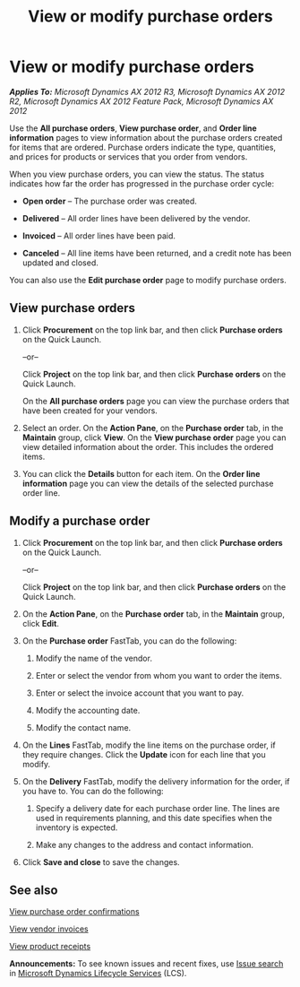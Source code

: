 ﻿---
title: View or modify purchase orders
TOCTitle: View or modify purchase orders
ms:assetid: b56d26ba-986c-44bc-b81a-249c65bead5f
ms:mtpsurl: https://technet.microsoft.com/en-us/library/Hh271629(v=AX.60)
ms:contentKeyID: 36384261
ms.date: 04/18/2014
mtps_version: v=AX.60
f1_keywords:
- EPPurchTableEdit
- EPPurchTableInfo
- EPPurchLineInfo
- EPPurchTableList
---

# View or modify purchase orders 


_**Applies To:** Microsoft Dynamics AX 2012 R3, Microsoft Dynamics AX 2012 R2, Microsoft Dynamics AX 2012 Feature Pack, Microsoft Dynamics AX 2012_

Use the **All purchase orders**, **View purchase order**, and **Order line information** pages to view information about the purchase orders created for items that are ordered. Purchase orders indicate the type, quantities, and prices for products or services that you order from vendors.

When you view purchase orders, you can view the status. The status indicates how far the order has progressed in the purchase order cycle:

  - **Open order** – The purchase order was created.

  - **Delivered** – All order lines have been delivered by the vendor.

  - **Invoiced** – All order lines have been paid.

  - **Canceled** – All line items have been returned, and a credit note has been updated and closed.

You can also use the **Edit purchase order** page to modify purchase orders.

## View purchase orders

1.  Click **Procurement** on the top link bar, and then click **Purchase orders** on the Quick Launch.
    
    –or–
    
    Click **Project** on the top link bar, and then click **Purchase orders** on the Quick Launch.
    
    On the **All purchase orders** page you can view the purchase orders that have been created for your vendors.

2.  Select an order. On the **Action Pane**, on the **Purchase order** tab, in the **Maintain** group, click **View**. On the **View purchase order** page you can view detailed information about the order. This includes the ordered items.

3.  You can click the **Details** button for each item. On the **Order line information** page you can view the details of the selected purchase order line.

## Modify a purchase order

1.  Click **Procurement** on the top link bar, and then click **Purchase orders** on the Quick Launch.
    
    –or–
    
    Click **Project** on the top link bar, and then click **Purchase orders** on the Quick Launch.

2.  On the **Action Pane**, on the **Purchase order** tab, in the **Maintain** group, click **Edit**.

3.  On the **Purchase order** FastTab, you can do the following:
    
    1.  Modify the name of the vendor.
    
    2.  Enter or select the vendor from whom you want to order the items.
    
    3.  Enter or select the invoice account that you want to pay.
    
    4.  Modify the accounting date.
    
    5.  Modify the contact name.

4.  On the **Lines** FastTab, modify the line items on the purchase order, if they require changes. Click the **Update** icon for each line that you modify.

5.  On the **Delivery** FastTab, modify the delivery information for the order, if you have to. You can do the following:
    
    1.  Specify a delivery date for each purchase order line. The lines are used in requirements planning, and this date specifies when the inventory is expected.
    
    2.  Make any changes to the address and contact information.

6.  Click **Save and close** to save the changes.

## See also

[View purchase order confirmations](view-purchase-order-confirmations.md)

[View vendor invoices](view-vendor-invoices.md)

[View product receipts](view-product-receipts.md)

  
**Announcements:** To see known issues and recent fixes, use [Issue search](http://go.microsoft.com/fwlink/?linkid=389258) in [Microsoft Dynamics Lifecycle Services](http://go.microsoft.com/fwlink/?linkid=306505) (LCS).

